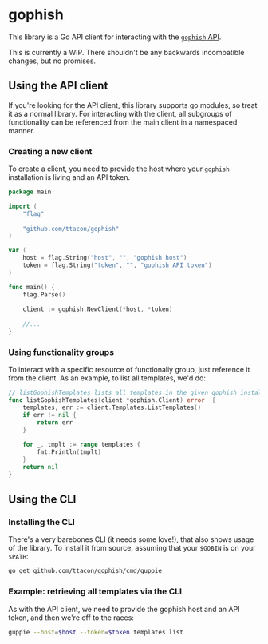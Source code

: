 # gophish

This library is a Go API client for interacting with the [`gophish` API](https://docs.getgophish.com/api-documentation/).

This is currently a WIP. There shouldn't be any backwards incompatible changes, but no promises.

## Using the API client

If you're looking for the API client, this library supports go modules, so 
treat it as a normal library. For interacting with the client, all subgroups
of functionality can be referenced from the main client in a namespaced
manner.

### Creating a new client
To create a client, you need to provide the host where your `gophish`
installation is living and an API token.

```go
package main

import (
    "flag"
    
    "github.com/ttacon/gophish"
)

var (
    host = flag.String("host", "", "gophish host")
    token = flag.String("token", "", "gophish API token")
)

func main() {
    flag.Parse()
    
    client := gophish.NewClient(*host, *token)
    
    //...
}
```

### Using functionality groups
To interact with a specific resource of functionaliy group, just reference
it from the client. As an example, to list all templates, we'd do:

```go
// listGophishTemplates lists all templates in the given gophish installation.
func listGophishTemplates(client *gophish.Client) error  {
    templates, err := client.Templates.ListTemplates()
    if err != nil {
        return err
    }
    
    for _, tmplt := range templates {
        fmt.Println(tmplt)
    }
    return nil
}
```

## Using the CLI

### Installing the CLI
There's a very barebones CLI (it needs some love!), that also shows usage of
the library. To install it from source, assuming that your `$GOBIN` is on your
`$PATH`:

```sh
go get github.com/ttacon/gophish/cmd/guppie
```

### Example: retrieving all templates via the CLI
As with the API client, we need to provide the gophish host and an API token,
and then we're off to the races:

```sh
guppie --host=$host --token=$token templates list
```